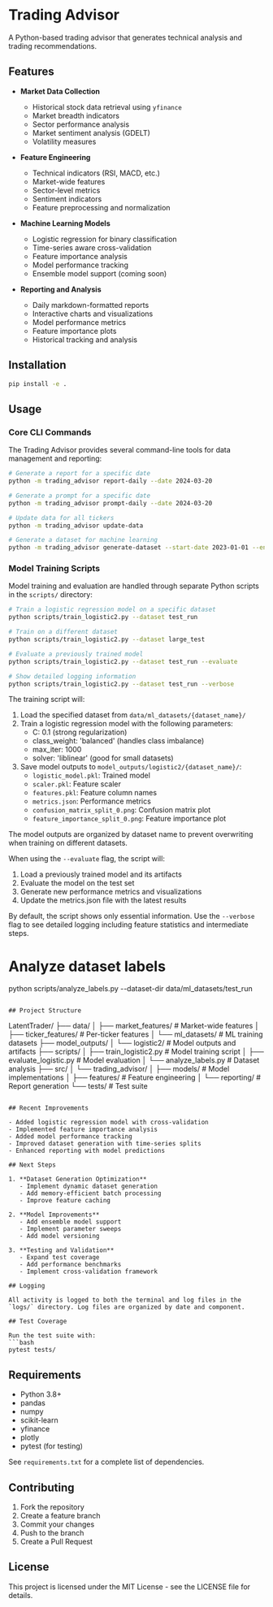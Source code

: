 # Trading Advisor

A Python-based trading advisor that generates technical analysis and trading recommendations.

## Features

- **Market Data Collection**
  - Historical stock data retrieval using `yfinance`
  - Market breadth indicators
  - Sector performance analysis
  - Market sentiment analysis (GDELT)
  - Volatility measures

- **Feature Engineering**
  - Technical indicators (RSI, MACD, etc.)
  - Market-wide features
  - Sector-level metrics
  - Sentiment indicators
  - Feature preprocessing and normalization

- **Machine Learning Models**
  - Logistic regression for binary classification
  - Time-series aware cross-validation
  - Feature importance analysis
  - Model performance tracking
  - Ensemble model support (coming soon)

- **Reporting and Analysis**
  - Daily markdown-formatted reports
  - Interactive charts and visualizations
  - Model performance metrics
  - Feature importance plots
  - Historical tracking and analysis

## Installation

```bash
pip install -e .
```

## Usage

### Core CLI Commands

The Trading Advisor provides several command-line tools for data management and reporting:

```bash
# Generate a report for a specific date
python -m trading_advisor report-daily --date 2024-03-20

# Generate a prompt for a specific date
python -m trading_advisor prompt-daily --date 2024-03-20

# Update data for all tickers
python -m trading_advisor update-data

# Generate a dataset for machine learning
python -m trading_advisor generate-dataset --start-date 2023-01-01 --end-date 2024-01-01
```

### Model Training Scripts

Model training and evaluation are handled through separate Python scripts in the `scripts/` directory:

```bash
# Train a logistic regression model on a specific dataset
python scripts/train_logistic2.py --dataset test_run

# Train on a different dataset
python scripts/train_logistic2.py --dataset large_test

# Evaluate a previously trained model
python scripts/train_logistic2.py --dataset test_run --evaluate

# Show detailed logging information
python scripts/train_logistic2.py --dataset test_run --verbose
```

The training script will:
1. Load the specified dataset from `data/ml_datasets/{dataset_name}/`
2. Train a logistic regression model with the following parameters:
   - C: 0.1 (strong regularization)
   - class_weight: 'balanced' (handles class imbalance)
   - max_iter: 1000
   - solver: 'liblinear' (good for small datasets)
3. Save model outputs to `model_outputs/logistic2/{dataset_name}/`:
   - `logistic_model.pkl`: Trained model
   - `scaler.pkl`: Feature scaler
   - `features.pkl`: Feature column names
   - `metrics.json`: Performance metrics
   - `confusion_matrix_split_0.png`: Confusion matrix plot
   - `feature_importance_split_0.png`: Feature importance plot

The model outputs are organized by dataset name to prevent overwriting when training on different datasets.

When using the `--evaluate` flag, the script will:
1. Load a previously trained model and its artifacts
2. Evaluate the model on the test set
3. Generate new performance metrics and visualizations
4. Update the metrics.json file with the latest results

By default, the script shows only essential information. Use the `--verbose` flag to see detailed logging including feature statistics and intermediate steps.

# Analyze dataset labels
python scripts/analyze_labels.py --dataset-dir data/ml_datasets/test_run
```

## Project Structure

```
LatentTrader/
├── data/
│   ├── market_features/     # Market-wide features
│   ├── ticker_features/     # Per-ticker features
│   └── ml_datasets/         # ML training datasets
├── model_outputs/
│   └── logistic2/          # Model outputs and artifacts
├── scripts/
│   ├── train_logistic2.py  # Model training script
│   ├── evaluate_logistic.py # Model evaluation
│   └── analyze_labels.py   # Dataset analysis
├── src/
│   └── trading_advisor/
│       ├── models/         # Model implementations
│       ├── features/       # Feature engineering
│       └── reporting/      # Report generation
└── tests/                  # Test suite
```

## Recent Improvements

- Added logistic regression model with cross-validation
- Implemented feature importance analysis
- Added model performance tracking
- Improved dataset generation with time-series splits
- Enhanced reporting with model predictions

## Next Steps

1. **Dataset Generation Optimization**
   - Implement dynamic dataset generation
   - Add memory-efficient batch processing
   - Improve feature caching

2. **Model Improvements**
   - Add ensemble model support
   - Implement parameter sweeps
   - Add model versioning

3. **Testing and Validation**
   - Expand test coverage
   - Add performance benchmarks
   - Implement cross-validation framework

## Logging

All activity is logged to both the terminal and log files in the `logs/` directory. Log files are organized by date and component.

## Test Coverage

Run the test suite with:
```bash
pytest tests/
```

## Requirements

- Python 3.8+
- pandas
- numpy
- scikit-learn
- yfinance
- plotly
- pytest (for testing)

See `requirements.txt` for a complete list of dependencies.

## Contributing

1. Fork the repository
2. Create a feature branch
3. Commit your changes
4. Push to the branch
5. Create a Pull Request

## License

This project is licensed under the MIT License - see the LICENSE file for details. 